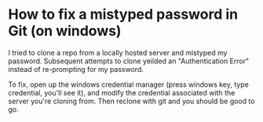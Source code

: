 # How to fix a mistyped password in Git (on windows)

I tried to clone a repo from a locally hosted server and mistyped my password. Subsequent attempts to clone yeilded an "Authentication Error" instead of re-prompting for my password. 

To fix, open up the windows credential manager (press windows key, type credential, you'll see it), and modify the credential associated with the server you're cloning from. Then reclone with git and you should be good to go. 
